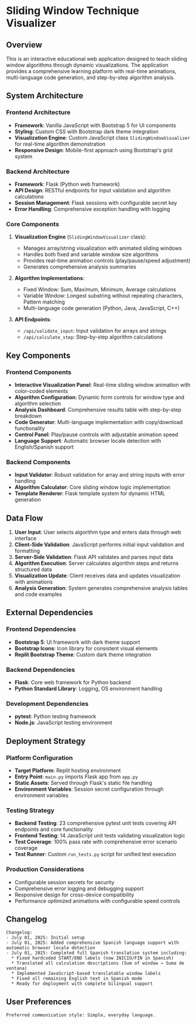 # Sliding Window Technique Visualizer

## Overview

This is an interactive educational web application designed to teach sliding window algorithms through dynamic visualizations. The application provides a comprehensive learning platform with real-time animations, multi-language code generation, and step-by-step algorithm analysis.

## System Architecture

### Frontend Architecture
- **Framework**: Vanilla JavaScript with Bootstrap 5 for UI components
- **Styling**: Custom CSS with Bootstrap dark theme integration
- **Visualization Engine**: Custom JavaScript class `SlidingWindowVisualizer` for real-time algorithm demonstration
- **Responsive Design**: Mobile-first approach using Bootstrap's grid system

### Backend Architecture
- **Framework**: Flask (Python web framework)
- **API Design**: RESTful endpoints for input validation and algorithm calculations
- **Session Management**: Flask sessions with configurable secret key
- **Error Handling**: Comprehensive exception handling with logging

### Core Components
1. **Visualization Engine** (`SlidingWindowVisualizer` class):
   - Manages array/string visualization with animated sliding windows
   - Handles both fixed and variable window size algorithms
   - Provides real-time animation controls (play/pause/speed adjustment)
   - Generates comprehensive analysis summaries

2. **Algorithm Implementations**:
   - Fixed Window: Sum, Maximum, Minimum, Average calculations
   - Variable Window: Longest substring without repeating characters, Pattern matching
   - Multi-language code generation (Python, Java, JavaScript, C++)

3. **API Endpoints**:
   - `/api/validate_input`: Input validation for arrays and strings
   - `/api/calculate_step`: Step-by-step algorithm calculations

## Key Components

### Frontend Components
- **Interactive Visualization Panel**: Real-time sliding window animation with color-coded elements
- **Algorithm Configuration**: Dynamic form controls for window type and algorithm selection
- **Analysis Dashboard**: Comprehensive results table with step-by-step breakdown
- **Code Generator**: Multi-language implementation with copy/download functionality
- **Control Panel**: Play/pause controls with adjustable animation speed
- **Language Support**: Automatic browser locale detection with English/Spanish support

### Backend Components
- **Input Validator**: Robust validation for array and string inputs with error handling
- **Algorithm Calculator**: Core sliding window logic implementation
- **Template Renderer**: Flask template system for dynamic HTML generation

## Data Flow

1. **User Input**: User selects algorithm type and enters data through web interface
2. **Client-Side Validation**: JavaScript performs initial input validation and formatting
3. **Server-Side Validation**: Flask API validates and parses input data
4. **Algorithm Execution**: Server calculates algorithm steps and returns structured data
5. **Visualization Update**: Client receives data and updates visualization with animations
6. **Analysis Generation**: System generates comprehensive analysis tables and code examples

## External Dependencies

### Frontend Dependencies
- **Bootstrap 5**: UI framework with dark theme support
- **Bootstrap Icons**: Icon library for consistent visual elements
- **Replit Bootstrap Theme**: Custom dark theme integration

### Backend Dependencies
- **Flask**: Core web framework for Python backend
- **Python Standard Library**: Logging, OS environment handling

### Development Dependencies
- **pytest**: Python testing framework
- **Node.js**: JavaScript testing environment

## Deployment Strategy

### Platform Configuration
- **Target Platform**: Replit hosting environment
- **Entry Point**: `main.py` imports Flask app from `app.py`
- **Static Assets**: Served through Flask's static file handling
- **Environment Variables**: Session secret configuration through environment variables

### Testing Strategy
- **Backend Testing**: 23 comprehensive pytest unit tests covering API endpoints and core functionality
- **Frontend Testing**: 14 JavaScript unit tests validating visualization logic
- **Test Coverage**: 100% pass rate with comprehensive error scenario coverage
- **Test Runner**: Custom `run_tests.py` script for unified test execution

### Production Considerations
- Configurable session secrets for security
- Comprehensive error logging and debugging support
- Responsive design for cross-device compatibility
- Performance optimized animations with configurable speed controls

## Changelog

```
Changelog:
- July 01, 2025: Initial setup
- July 01, 2025: Added comprehensive Spanish language support with automatic browser locale detection
- July 01, 2025: Completed full Spanish translation system including:
  * Fixed hardcoded START/END labels (now INICIO/FIN in Spanish)
  * Translated all calculation descriptions (Sum of window → Suma de ventana)
  * Implemented JavaScript-based translatable window labels
  * Fixed all remaining English text in Spanish mode
  * Ready for deployment with complete bilingual support
```

## User Preferences

```
Preferred communication style: Simple, everyday language.
```